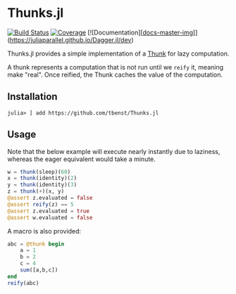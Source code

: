 # Thunks.jl

[![Build Status](https://github.com/tbenst/Thunk.jl/workflows/CI/badge.svg)](https://github.com/tbenst/Thunk.jl/actions)
[![Coverage](https://codecov.io/gh/tbenst/Thunk.jl/branch/master/graph/badge.svg)](https://codecov.io/gh/tbenst/Thunk.jl)
[![Documentation][[docs-master-img](https://img.shields.io/badge/docs-master-blue.svg)]](https://juliaparallel.github.io/Dagger.jl/dev)

Thunks.jl provides a simple implementation of a
[Thunk](https://en.wikipedia.org/wiki/Thunk) for lazy computation.

A thunk represents a computation that is not run until we `reify` it,
meaning make "real". Once reified, the Thunk caches the value of the
computation.

## Installation
```
julia> ] add https://github.com/tbenst/Thunks.jl
```
## Usage
Note that the below example will execute nearly instantly due to laziness,
whereas the eager equivalent would take a minute.
```julia
w = thunk(sleep)(60)
x = thunk(identity)(2)
y = thunk(identity)(3)
z = thunk(+)(x, y)
@assert z.evaluated = false
@assert reify(z) == 5
@assert z.evaluated = true
@assert w.evaluated = false
```

A macro is also provided:
```julia
abc = @thunk begin
    a = 1
    b = 2
    c = 4
    sum([a,b,c])
end
reify(abc)